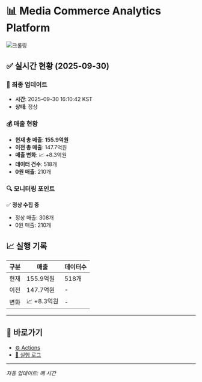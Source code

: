 # 📊 Media Commerce Analytics Platform

![크롤링](https://img.shields.io/badge/크롤링-정상-green)

## ✅ 실시간 현황 (2025-09-30)

### 📍 최종 업데이트
- **시간**: 2025-09-30 16:10:42 KST
- **상태**: 정상

### 💰 매출 현황
- **현재 총 매출**: **155.9억원**
- **이전 총 매출**: 147.7억원
- **매출 변화**: 📈 +8.3억원
- **데이터 건수**: 518개
- **0원 매출**: 210개

### 🔍 모니터링 포인트

✅ **정상 수집 중**
- 정상 매출: 308개
- 0원 매출: 210개


## 📈 실행 기록

| 구분 | 매출 | 데이터수 |
|------|------|----------|
| 현재 | 155.9억원 | 518개 |
| 이전 | 147.7억원 | - |
| 변화 | 📈 +8.3억원 | - |

---

## 🔗 바로가기

- [⚙️ Actions](../../actions)
- [📝 실행 로그](../../actions/workflows/daily_scraping.yml)

---

*자동 업데이트: 매 시간*
